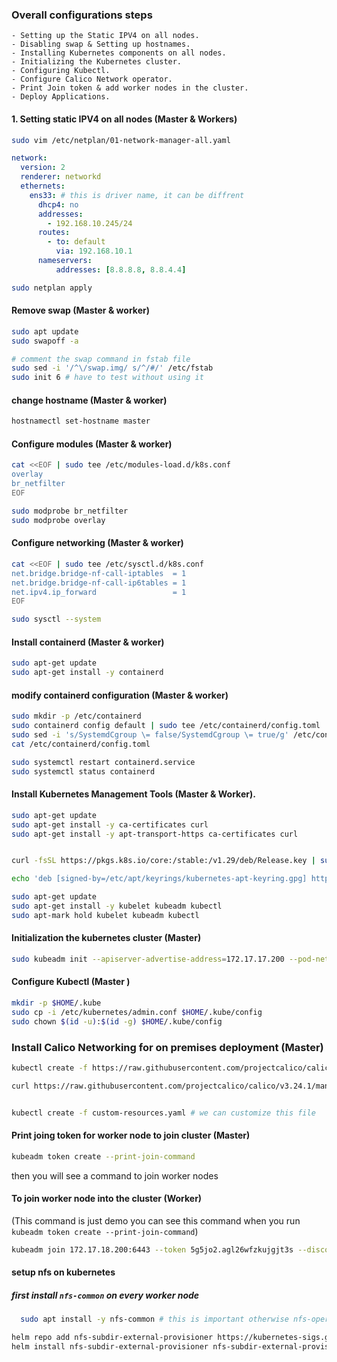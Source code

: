 ### Overall configurations steps
    - Setting up the Static IPV4 on all nodes.
    - Disabling swap & Setting up hostnames.
    - Installing Kubernetes components on all nodes.
    - Initializing the Kubernetes cluster.
    - Configuring Kubectl.
    - Configure Calico Network operator.
    - Print Join token & add worker nodes in the cluster.
    - Deploy Applications.

#### 1. Setting static IPV4 on all nodes (Master & Workers)

```sh
sudo vim /etc/netplan/01-network-manager-all.yaml
```

```yaml
network:
  version: 2
  renderer: networkd
  ethernets:
    ens33: # this is driver name, it can be diffrent
      dhcp4: no
      addresses:
        - 192.168.10.245/24
      routes:
        - to: default
          via: 192.168.10.1
      nameservers:
          addresses: [8.8.8.8, 8.8.4.4]
```
```sh
sudo netplan apply
```

#### Remove swap (Master & worker)

```sh
sudo apt update
sudo swapoff -a

# comment the swap command in fstab file
sudo sed -i '/^\/swap.img/ s/^/#/' /etc/fstab
sudo init 6 # have to test without using it
```

#### change hostname (Master & worker)
```sh
hostnamectl set-hostname master
```

#### Configure modules (Master & worker)

```sh
cat <<EOF | sudo tee /etc/modules-load.d/k8s.conf
overlay
br_netfilter
EOF
```

```sh
sudo modprobe br_netfilter
sudo modprobe overlay
```

#### Configure networking (Master & worker)

```sh
cat <<EOF | sudo tee /etc/sysctl.d/k8s.conf
net.bridge.bridge-nf-call-iptables  = 1
net.bridge.bridge-nf-call-ip6tables = 1
net.ipv4.ip_forward                 = 1
EOF
```

```sh
sudo sysctl --system
```


#### Install containerd (Master & worker)
```sh
sudo apt-get update
sudo apt-get install -y containerd
```

#### modify containerd configuration (Master & worker)

```sh
sudo mkdir -p /etc/containerd
sudo containerd config default | sudo tee /etc/containerd/config.toml
sudo sed -i 's/SystemdCgroup \= false/SystemdCgroup \= true/g' /etc/containerd/config.toml
cat /etc/containerd/config.toml
```

```sh
sudo systemctl restart containerd.service
sudo systemctl status containerd
```


#### Install Kubernetes Management Tools (Master & Worker).
```sh
sudo apt-get update
sudo apt-get install -y ca-certificates curl
sudo apt-get install -y apt-transport-https ca-certificates curl


curl -fsSL https://pkgs.k8s.io/core:/stable:/v1.29/deb/Release.key | sudo gpg --dearmor -o /etc/apt/keyrings/kubernetes-apt-keyring.gpg

echo 'deb [signed-by=/etc/apt/keyrings/kubernetes-apt-keyring.gpg] https://pkgs.k8s.io/core:/stable:/v1.29/deb/ /' | sudo tee /etc/apt/sources.list.d/kubernetes.list

```

```sh
sudo apt-get update
sudo apt-get install -y kubelet kubeadm kubectl
sudo apt-mark hold kubelet kubeadm kubectl
```

#### Initialization the kubernetes cluster (Master)

```sh
sudo kubeadm init --apiserver-advertise-address=172.17.17.200 --pod-network-cidr=192.168.0.0/16 --cri-socket /run/containerd/containerd.sock --ignore-preflight-errors Swap
```

#### Configure Kubectl (Master )
```sh
mkdir -p $HOME/.kube
sudo cp -i /etc/kubernetes/admin.conf $HOME/.kube/config
sudo chown $(id -u):$(id -g) $HOME/.kube/config
```

### Install Calico Networking for on premises deployment (Master)

```sh
kubectl create -f https://raw.githubusercontent.com/projectcalico/calico/v3.24.1/manifests/tigera-operator.yaml
```
```sh
curl https://raw.githubusercontent.com/projectcalico/calico/v3.24.1/manifests/custom-resources.yaml -O


kubectl create -f custom-resources.yaml # we can customize this file
```

#### Print joing token for worker node to join cluster (Master)
```sh
kubeadm token create --print-join-command
```
then you will see a command to join worker nodes


#### To join worker node into the cluster  (Worker)
(This command is just demo you can see this command when you run `kubeadm token create --print-join-command`)
```sh
kubeadm join 172.17.18.200:6443 --token 5g5jo2.agl26wfzkujgjt3s --discovery-token-ca-cert-hash ha256:57795a664200425258ed0619af960fe476d1ae93f99182a3d710ce1185468d3f
```



#### setup nfs on kubernetes

##### first install `nfs-common` on every worker node
```sh
  sudo apt install -y nfs-common # this is important otherwise nfs-operator will not start
```


```sh
helm repo add nfs-subdir-external-provisioner https://kubernetes-sigs.github.io/nfs-subdir-external-provisioner
helm install nfs-subdir-external-provisioner nfs-subdir-external-provisioner/nfs-subdir-external-provisioner --set nfs.server=172.17.17.74 --set nfs.path=/var/k8-nfs/data
```


